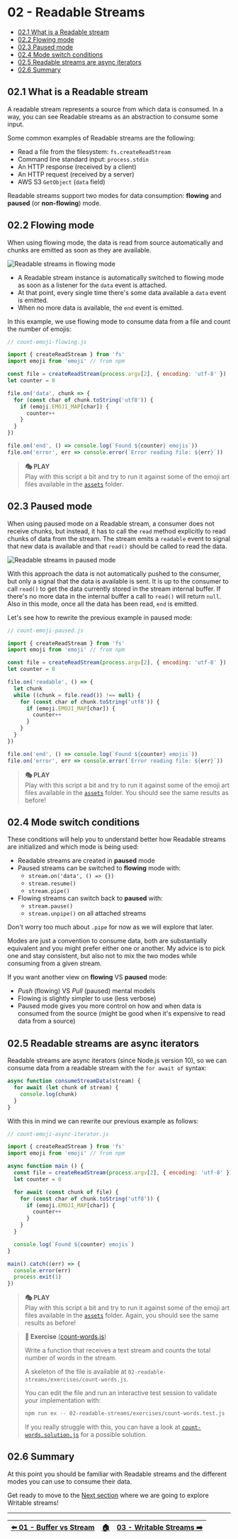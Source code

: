 # 02 - Readable Streams

- [02.1 What is a Readable stream](#021-what-is-a-readable-stream)
- [02.2 Flowing mode](#022-flowing-mode)
- [02.3 Paused mode](#023-paused-mode)
- [02.4 Mode switch conditions](#024-mode-switch-conditions)
- [02.5 Readable streams are async iterators](#025-readable-streams-are-async-iterators)
- [02.6 Summary](#026-summary)


## 02.1 What is a Readable stream

A readable stream represents a source from which data is consumed. In a way, you can see Readable streams as an abstraction to consume some input.

Some common examples of Readable streams are the following:

- Read a file from the filesystem: `fs.createReadStream`
- Command line standard input: `process.stdin`
- An HTTP response (received by a client)
- An HTTP request (received by a server)
- AWS S3 `GetObject` (`data` field)

Readable streams support two modes for data consumption: **flowing** and **paused** (or **non-flowing**) mode.


## 02.2 Flowing mode

When using flowing mode, the data is read from source automatically and chunks are emitted as soon as they are available.

![Readable streams in flowing mode](./images/flowing-mode.gif)

- A Readable stream instance is automatically switched to flowing mode as soon as a listener for the `data` event is attached.
- At that point, every single time there's some data available a `data` event is emitted.
- When no more data is available, the `end` event is emitted.

In this example, we use flowing mode to consume data from a file and count the number of emojis:

```javascript
// count-emoji-flowing.js

import { createReadStream } from 'fs'
import emoji from 'emoji' // from npm

const file = createReadStream(process.argv[2], { encoding: 'utf-8' })
let counter = 0

file.on('data', chunk => {
  for (const char of chunk.toString('utf8')) {
    if (emoji.EMOJI_MAP[char]) {
      counter++
    }
  }
})

file.on('end', () => console.log(`Found ${counter} emojis`))
file.on('error', err => console.error(`Error reading file: ${err}`))
```

> **🎭 PLAY**  
> Play with this script a bit and try to run it against some of the emoji art files available in the [`assets`](/assets) folder.


## 02.3 Paused mode

When using paused mode on a Readable stream, a consumer does not receive chunks, but instead, it has to call the `read` method explicitly to read chunks of data from the stream. The stream emits a `readable` event to signal that new data is available and that `read()` should be called to read the data.

![Readable streams in paused mode](./images/paused-mode.gif)

With this approach the data is not automatically pushed to the consumer, but only a signal that the data is available is sent. It is up to the consumer to call `read()` to get the data currently stored in the stream internal buffer. If there's no more data in the internal buffer a call to `read()` will return `null`. Also in this mode, once all the data has been read, `end` is emitted.

Let's see how to rewrite the previous example in paused mode:

```javascript
// count-emoji-paused.js

import { createReadStream } from 'fs'
import emoji from 'emoji' // from npm

const file = createReadStream(process.argv[2], { encoding: 'utf-8' })
let counter = 0

file.on('readable', () => {
  let chunk
  while ((chunk = file.read()) !== null) {
    for (const char of chunk.toString('utf8')) {
      if (emoji.EMOJI_MAP[char]) {
        counter++
      }
    }
  }
})

file.on('end', () => console.log(`Found ${counter} emojis`))
file.on('error', err => console.error(`Error reading file: ${err}`))
```

> **🎭 PLAY**  
> Play with this script a bit and try to run it against some of the emoji art files available in the [`assets`](/assets) folder. You should see the same results as before!


## 02.4 Mode switch conditions

These conditions will help you to understand better how Readable streams are initialized and which mode is being used:

- Readable streams are created in **paused** mode
- Paused streams can be switched to **flowing** mode with:
  - `stream.on('data', () => {})`
  - `stream.resume()`
  - `stream.pipe()`
- Flowing streams can switch back to **paused** with:
  - `stream.pause()`
  - `stream.unpipe()` on all attached streams

Don't worry too much about `.pipe` for now as we will explore that later.

Modes are just a convention to consume data, both are substantially equivalent and you might prefer either one or another. My advice is to pick one and stay consistent, but also not to mix the two modes while consuming from a given stream.

If you want another view on **flowing** VS **paused** mode:

 - *Push* (flowing) VS *Pull* (paused) mental models
 - Flowing is slightly simpler to use (less verbose)
 - Paused mode gives you more control on how and when data is consumed from the source (might be good when it's expensive to read data from a source)


## 02.5 Readable streams are async iterators

Readable streams are async iterators (since Node.js version 10), so we can consume data from a readable stream with the `for await of` syntax:

```javascript
async function consumeStreamData(stream) {
  for await (let chunk of stream) {
    console.log(chunk)
  }
}
```

With this in mind we can rewrite our previous example as follows:

```javascript
// count-emoji-async-iterator.js

import { createReadStream } from 'fs'
import emoji from 'emoji' // from npm

async function main () {
  const file = createReadStream(process.argv[2], { encoding: 'utf-8' })
  let counter = 0

  for await (const chunk of file) {
    for (const char of chunk.toString('utf8')) {
      if (emoji.EMOJI_MAP[char]) {
        counter++
      }
    }
  }

  console.log(`Found ${counter} emojis`)
}

main().catch((err) => {
  console.error(err)
  process.exit(1)
})
```

> **🎭 PLAY**  
> Play with this script a bit and try to run it against some of the emoji art files available in the [`assets`](/assets) folder. Again, you should see the same results as before!

> **🏹 Exercise** ([count-words.js](/02-readable-streams/exercises/count-words.js))
>
> Write a function that receives a text stream and counts the total number of words in the stream.
>
> A skeleton of the file is available at `02-readable-streams/exercises/count-words.js`.
>
> You can edit the file and run an interactive test session to validate your implementation with:
>
> ```bash
> npm run ex -- 02-readable-streams/exercises/count-words.test.js
> ```
>
> If you really struggle with this, you can have a look at [`count-words.solution.js`](/02-readable-streams/exercises/count-words.solution.js) for a possible solution.


## 02.6 Summary

At this point you should be familiar with Readable streams and the different modes you can use to consume their data.

Get ready to move to the [Next section](/03-writable-streams/README.md) where we are going to explore Writable streams!


---

| [⬅️ 01 - Buffer vs Stream](/01-buffer-vs-stream/README.md) | [🏠](/README.md)| [03 - Writable Streams ➡️](/03-writable-streams/README.md)|
|:--------------|:------:|------------------------------------------------:|
